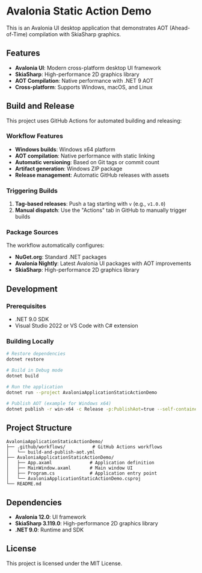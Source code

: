 # Avalonia Static Action Demo

This is an Avalonia UI desktop application that demonstrates AOT (Ahead-of-Time) compilation with SkiaSharp graphics.

## Features

- **Avalonia UI**: Modern cross-platform desktop UI framework
- **SkiaSharp**: High-performance 2D graphics library
- **AOT Compilation**: Native performance with .NET 9 AOT
- **Cross-platform**: Supports Windows, macOS, and Linux

## Build and Release

This project uses GitHub Actions for automated building and releasing:

### Workflow Features

- **Windows builds**: Windows x64 platform
- **AOT compilation**: Native performance with static linking
- **Automatic versioning**: Based on Git tags or commit count
- **Artifact generation**: Windows ZIP package
- **Release management**: Automatic GitHub releases with assets

### Triggering Builds

1. **Tag-based releases**: Push a tag starting with `v` (e.g., `v1.0.0`)
2. **Manual dispatch**: Use the "Actions" tab in GitHub to manually trigger builds

### Package Sources

The workflow automatically configures:
- **NuGet.org**: Standard .NET packages
- **Avalonia Nightly**: Latest Avalonia UI packages with AOT improvements
- **SkiaSharp**: High-performance 2D graphics library

## Development

### Prerequisites

- .NET 9.0 SDK
- Visual Studio 2022 or VS Code with C# extension

### Building Locally

```bash
# Restore dependencies
dotnet restore

# Build in Debug mode
dotnet build

# Run the application
dotnet run --project AvaloniaApplicationStaticActionDemo

# Publish AOT (example for Windows x64)
dotnet publish -r win-x64 -c Release -p:PublishAot=true --self-contained true
```

## Project Structure

```
AvaloniaApplicationStaticActionDemo/
├── .github/workflows/          # GitHub Actions workflows
│   └── build-and-publish-aot.yml
├── AvaloniaApplicationStaticActionDemo/
│   ├── App.axaml              # Application definition
│   ├── MainWindow.axaml       # Main window UI
│   ├── Program.cs             # Application entry point
│   └── AvaloniaApplicationStaticActionDemo.csproj
└── README.md
```

## Dependencies

- **Avalonia 12.0**: UI framework
- **SkiaSharp 3.119.0**: High-performance 2D graphics library
- **.NET 9.0**: Runtime and SDK

## License

This project is licensed under the MIT License.
